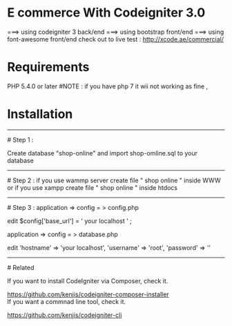 # E commerce With Codeigniter 3.0

 ===>          using codeigniter 3 back/end
 ===>          using bootstrap front/end
 ===>          using font-awesome front/end
 check out to live test : http://xcode.ae/commercial/
# Requirements
PHP 5.4.0 or later
#NOTE : if you have php 7 it wii not working as fine  ,
# Installation
<hr>
# Step 1 :

Create database "shop-online" and  import shop-omline.sql to your database
<hr>
# Step 2 :
if you use wammp server create file " shop online "  inside WWW 
or if you use xampp create file " shop online " inside htdocs 
<hr>
# Step 3 :
application => config = > config.php

edit  $config['base_url'] = ' your localhost ' ;

application => config = > database.php

edit          'hostname' => 'your localhost',
              'username' => 'root',
	'password' => ''
<hr>
# Related

If you want to install CodeIgniter via Composer, check it.</br>

https://github.com/kenjis/codeigniter-composer-installer</br>
If you want a commnad line tool, check it.</br>

https://github.com/kenjis/codeigniter-cli
